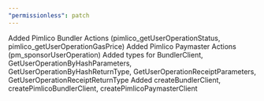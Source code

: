 ```yaml
---
"permissionless": patch
---
```


Added Pimlico Bundler Actions (pimlico_getUserOperationStatus, pimlico_getUserOperationGasPrice)
Added Pimlico Paymaster Actions (pm_sponsorUserOperation)
Added types for BundlerClient, GetUserOperationByHashParameters, GetUserOperationByHashReturnType, GetUserOperationReceiptParameters, GetUserOperationReceiptReturnType
Added createBundlerClient, createPimlicoBundlerClient, createPimlicoPaymasterClient
